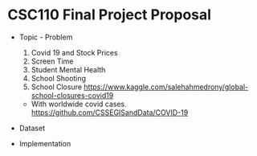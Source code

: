 # CSC110 Final Project Proposal

- Topic - Problem

    1. Covid 19 and Stock Prices
    2. Screen Time
    3. Student Mental Health
    4. School Shooting
    5. School Closure https://www.kaggle.com/salehahmedrony/global-school-closures-covid19

    - With worldwide covid cases. https://github.com/CSSEGISandData/COVID-19

- Dataset

- Implementation
